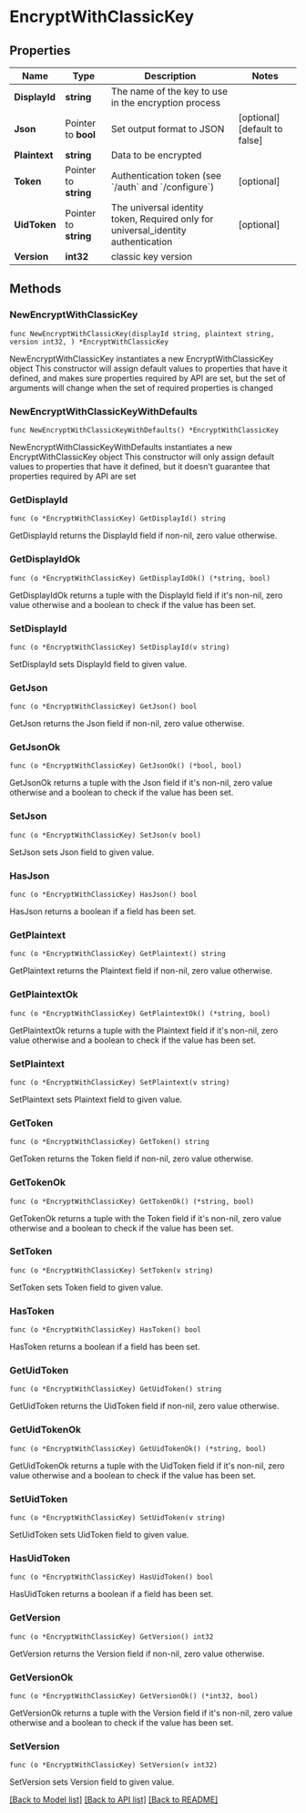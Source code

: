 # EncryptWithClassicKey

## Properties

Name | Type | Description | Notes
------------ | ------------- | ------------- | -------------
**DisplayId** | **string** | The name of the key to use in the encryption process | 
**Json** | Pointer to **bool** | Set output format to JSON | [optional] [default to false]
**Plaintext** | **string** | Data to be encrypted | 
**Token** | Pointer to **string** | Authentication token (see &#x60;/auth&#x60; and &#x60;/configure&#x60;) | [optional] 
**UidToken** | Pointer to **string** | The universal identity token, Required only for universal_identity authentication | [optional] 
**Version** | **int32** | classic key version | 

## Methods

### NewEncryptWithClassicKey

`func NewEncryptWithClassicKey(displayId string, plaintext string, version int32, ) *EncryptWithClassicKey`

NewEncryptWithClassicKey instantiates a new EncryptWithClassicKey object
This constructor will assign default values to properties that have it defined,
and makes sure properties required by API are set, but the set of arguments
will change when the set of required properties is changed

### NewEncryptWithClassicKeyWithDefaults

`func NewEncryptWithClassicKeyWithDefaults() *EncryptWithClassicKey`

NewEncryptWithClassicKeyWithDefaults instantiates a new EncryptWithClassicKey object
This constructor will only assign default values to properties that have it defined,
but it doesn't guarantee that properties required by API are set

### GetDisplayId

`func (o *EncryptWithClassicKey) GetDisplayId() string`

GetDisplayId returns the DisplayId field if non-nil, zero value otherwise.

### GetDisplayIdOk

`func (o *EncryptWithClassicKey) GetDisplayIdOk() (*string, bool)`

GetDisplayIdOk returns a tuple with the DisplayId field if it's non-nil, zero value otherwise
and a boolean to check if the value has been set.

### SetDisplayId

`func (o *EncryptWithClassicKey) SetDisplayId(v string)`

SetDisplayId sets DisplayId field to given value.


### GetJson

`func (o *EncryptWithClassicKey) GetJson() bool`

GetJson returns the Json field if non-nil, zero value otherwise.

### GetJsonOk

`func (o *EncryptWithClassicKey) GetJsonOk() (*bool, bool)`

GetJsonOk returns a tuple with the Json field if it's non-nil, zero value otherwise
and a boolean to check if the value has been set.

### SetJson

`func (o *EncryptWithClassicKey) SetJson(v bool)`

SetJson sets Json field to given value.

### HasJson

`func (o *EncryptWithClassicKey) HasJson() bool`

HasJson returns a boolean if a field has been set.

### GetPlaintext

`func (o *EncryptWithClassicKey) GetPlaintext() string`

GetPlaintext returns the Plaintext field if non-nil, zero value otherwise.

### GetPlaintextOk

`func (o *EncryptWithClassicKey) GetPlaintextOk() (*string, bool)`

GetPlaintextOk returns a tuple with the Plaintext field if it's non-nil, zero value otherwise
and a boolean to check if the value has been set.

### SetPlaintext

`func (o *EncryptWithClassicKey) SetPlaintext(v string)`

SetPlaintext sets Plaintext field to given value.


### GetToken

`func (o *EncryptWithClassicKey) GetToken() string`

GetToken returns the Token field if non-nil, zero value otherwise.

### GetTokenOk

`func (o *EncryptWithClassicKey) GetTokenOk() (*string, bool)`

GetTokenOk returns a tuple with the Token field if it's non-nil, zero value otherwise
and a boolean to check if the value has been set.

### SetToken

`func (o *EncryptWithClassicKey) SetToken(v string)`

SetToken sets Token field to given value.

### HasToken

`func (o *EncryptWithClassicKey) HasToken() bool`

HasToken returns a boolean if a field has been set.

### GetUidToken

`func (o *EncryptWithClassicKey) GetUidToken() string`

GetUidToken returns the UidToken field if non-nil, zero value otherwise.

### GetUidTokenOk

`func (o *EncryptWithClassicKey) GetUidTokenOk() (*string, bool)`

GetUidTokenOk returns a tuple with the UidToken field if it's non-nil, zero value otherwise
and a boolean to check if the value has been set.

### SetUidToken

`func (o *EncryptWithClassicKey) SetUidToken(v string)`

SetUidToken sets UidToken field to given value.

### HasUidToken

`func (o *EncryptWithClassicKey) HasUidToken() bool`

HasUidToken returns a boolean if a field has been set.

### GetVersion

`func (o *EncryptWithClassicKey) GetVersion() int32`

GetVersion returns the Version field if non-nil, zero value otherwise.

### GetVersionOk

`func (o *EncryptWithClassicKey) GetVersionOk() (*int32, bool)`

GetVersionOk returns a tuple with the Version field if it's non-nil, zero value otherwise
and a boolean to check if the value has been set.

### SetVersion

`func (o *EncryptWithClassicKey) SetVersion(v int32)`

SetVersion sets Version field to given value.



[[Back to Model list]](../README.md#documentation-for-models) [[Back to API list]](../README.md#documentation-for-api-endpoints) [[Back to README]](../README.md)


